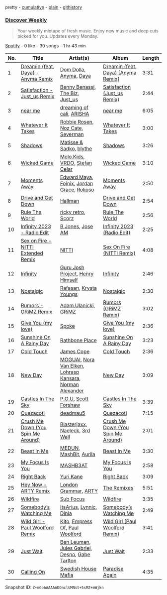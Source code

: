 pretty - [cumulative](/playlists/cumulative/37i9dQZEVXcMQ21aVFwcU6.md) - [plain](/playlists/plain/37i9dQZEVXcMQ21aVFwcU6) - [githistory](https://github.githistory.xyz/mdn522/spotify-playlist-archive/blob/main/playlists/plain/37i9dQZEVXcMQ21aVFwcU6)

### [Discover Weekly](https://open.spotify.com/playlist/37i9dQZEVXcMQ21aVFwcU6)

> Your weekly mixtape of fresh music\. Enjoy new music and deep cuts picked for you\. Updates every Monday.

[Spotify](https://open.spotify.com/user/spotify) - 0 like - 30 songs - 1 hr 43 min

| No. | Title | Artist(s) | Album | Length |
|---|---|---|---|---|
| 1 | [Dreamin \(feat\. Daya\) \- Anyma Remix](https://open.spotify.com/track/7MtmQJPiZiyNbp8Pnjv5e5) | [Dom Dolla](https://open.spotify.com/artist/205i7E8fNVfojowcQSfK9m), [Anyma](https://open.spotify.com/artist/4iBwchw0U0GZv5RfVYSMxN), [Daya](https://open.spotify.com/artist/6Dd3NScHWwnW6obMFbl1BH) | [Dreamin \(feat\. Daya\) \[Anyma Remix\]](https://open.spotify.com/album/7eAP4zYstmwZ0OZf9zPC4K) | 3:31 |
| 2 | [Satisfaction \- Just\_us Remix](https://open.spotify.com/track/19exes4cdQGrDaBe7a4zLo) | [Benny Benassi](https://open.spotify.com/artist/4Ws2otunReOa6BbwxxpCt6), [The Biz](https://open.spotify.com/artist/1jQDgp9Fak4WYVZedWLF4G), [Just\_us](https://open.spotify.com/artist/0iPzFfhXb2ilEodYsMoUX4) | [Satisfaction \(Just\_us Remix\)](https://open.spotify.com/album/6oz6Q1XmvKm5WZhokZO0UP) | 2:44 |
| 3 | [near me](https://open.spotify.com/track/34MevceiK0Xyojj78vDoG8) | [dreaming of cali](https://open.spotify.com/artist/6ZWjMS2hgsYQAxedMCrl4K), [ARISHA](https://open.spotify.com/artist/0iDmuRq9VjujHZXjOJerX2) | [near me](https://open.spotify.com/album/3m85aomv1UnaF2e7NL48fF) | 6:05 |
| 4 | [Whatever It Takes](https://open.spotify.com/track/2EFYL0K1UCiYpBUBwmcUGQ) | [Robbie Rosen](https://open.spotify.com/artist/1569hvm0IW3DHOfruYP2lM), [Noz Cate](https://open.spotify.com/artist/2nhjBKSJ2wpxLGM5PDQ1lt), [Severman](https://open.spotify.com/artist/4kiGFkkVQVz9a8XIw8lX7u) | [Whatever It Takes](https://open.spotify.com/album/7CLlI0v8mAXy9ya3dWG0xp) | 3:00 |
| 5 | [Shadows](https://open.spotify.com/track/2PnJqNVKYbg1vyLUdPpjOF) | [Matisse & Sadko](https://open.spotify.com/artist/2QMCcKIPHnjQaPPgoEst88), [blythe](https://open.spotify.com/artist/3a6XMXgL5f92tw3wX42kOC) | [Shadows](https://open.spotify.com/album/1Z75fKSODV2iKYTYHk3rNH) | 3:26 |
| 6 | [Wicked Game](https://open.spotify.com/track/0I05oUzGsDcTOQKxdZCKpo) | [Melo.Kids](https://open.spotify.com/artist/67zbXa7VOBhfFhM5n6AM33), [VRDO](https://open.spotify.com/artist/0FqFAmHxNADQUJAgBWvAXS), [Stefan Celar](https://open.spotify.com/artist/1wmwcxFDIQAAyvruXGy3SL) | [Wicked Game](https://open.spotify.com/album/30ZywJN8gfTrPRgt9sNCzu) | 3:10 |
| 7 | [Moments Away](https://open.spotify.com/track/1sR1g3504zuwjd0rv7mM0r) | [Edward Maya](https://open.spotify.com/artist/6XwwFnewNgWp81MYMK8zLq), [Foínix](https://open.spotify.com/artist/7FNA36ZmHzr9QkZJcQjYcO), [Jordan Grace](https://open.spotify.com/artist/0NST5cNxDtRZuToY6ngC0k), [Rolipso](https://open.spotify.com/artist/1EtBmvqGOtWnjDgCUFQRqI) | [Moments Away](https://open.spotify.com/album/6lUIASC3RjdySU5wBLKO3I) | 2:50 |
| 8 | [Drive and Get Down](https://open.spotify.com/track/075hDJMUGL0JoPpHw385iU) | [Hallman](https://open.spotify.com/artist/6lQbKezHkug0aJSkAjYYO5) | [Drive and Get Down](https://open.spotify.com/album/6eE4Z5VF2Qh3URCiMlYtWV) | 2:54 |
| 9 | [Rule The World](https://open.spotify.com/track/5h0uSprKS095tjlzkVhG3t) | [ricky retro](https://open.spotify.com/artist/1fA8WmzG2eU2q13kAAjoN8), [Scorz](https://open.spotify.com/artist/2WSmz7fObdRrG8ZTXz7kcn) | [Rule The World](https://open.spotify.com/album/1tXbZl7KpKIsBcNfYi2qth) | 2:56 |
| 10 | [Infinity 2023 \- Radio Edit](https://open.spotify.com/track/633rGTMU1u7JJ6bOYbJ7BX) | [B Jones](https://open.spotify.com/artist/5Z59lu7ApgQvSdntngRDkq), [Jose AM](https://open.spotify.com/artist/6dzOSZvq8cNfSnGHhilmp3) | [Infinity 2023 \(Radio Edit\)](https://open.spotify.com/album/6EuA4Yv5qcowc54aelbXCl) | 2:25 |
| 11 | [Sex on Fire \- NITTI Extended Remix](https://open.spotify.com/track/7pADCNu5ograA4xLNLznmD) | [NITTI](https://open.spotify.com/artist/21AUdblPrTRzkvJn8FGrlk) | [Sex On Fire \(NITTI Remix\)](https://open.spotify.com/album/3BXyGk7iJX4pUKJrxGPKwX) | 4:08 |
| 12 | [Infinity](https://open.spotify.com/track/4sfUR4qo6dFSgQEACnBOUZ) | [Guru Josh Project](https://open.spotify.com/artist/4ME85YvMUi1hdqhbind7gy), [Henry Himself](https://open.spotify.com/artist/0YZmiBsdXDNlyLfWVh7Fb7) | [Infinity](https://open.spotify.com/album/7mSiDWmvp8q4q7VGUEj7lF) | 2:46 |
| 13 | [Nostalgic](https://open.spotify.com/track/1XhtNYuofFVBHrCB4TF5WM) | [Rafasan](https://open.spotify.com/artist/4KRUxH0LBkVzCRlv0pLGNO), [Krysta Youngs](https://open.spotify.com/artist/6R44YeR0cv8sCeCi2GUWAf) | [Nostalgic](https://open.spotify.com/album/33pkuS1Sqk7p5I1hyN4GJH) | 2:30 |
| 14 | [Rumors \- GRiMZ Remix](https://open.spotify.com/track/3D99chMJjDE0eTBYdoCHOq) | [Adam Ulanicki](https://open.spotify.com/artist/1vpmKYpHvgrwxooa6PCtsQ), [GRiMZ](https://open.spotify.com/artist/6W3UrcMacGtAhDgB9qF9Hj) | [Rumors \(GRiMZ Remix\)](https://open.spotify.com/album/10165WGUTSQuwDw2Ty3PVf) | 3:02 |
| 15 | [Give You \(my love\)](https://open.spotify.com/track/23ajwGo3gcIF7l0IVYcMwW) | [Spoke](https://open.spotify.com/artist/4f0WTQMfVyb9aH6FGqjHkd) | [Give You \(my love\)](https://open.spotify.com/album/5fzeKo698VgkIxhUtJEn3W) | 2:36 |
| 16 | [Sunshine On A Rainy Day](https://open.spotify.com/track/7AF1QK0AM9lWEoTUeik0On) | [Rathbone Place](https://open.spotify.com/artist/6CF3f7dEQV2oNUEUzGQwO4) | [Sunshine On A Rainy Day](https://open.spotify.com/album/1mbufCZNXHrwTrFwzHMreZ) | 3:23 |
| 17 | [Cold Touch](https://open.spotify.com/track/2Q4H6f5H5v4AGe5UopcKlS) | [James Cope](https://open.spotify.com/artist/0L96jjFTPQlsccRA9BWZGd) | [Cold Touch](https://open.spotify.com/album/3HAw8WCGw5prdHpQKfSaFY) | 2:36 |
| 18 | [New Day](https://open.spotify.com/track/2n8yOaDVFqtuUIzUzNHeKC) | [MOGUAI](https://open.spotify.com/artist/4xgFgBZ7CRtgtHcziClOwQ), [Nora Van Elken](https://open.spotify.com/artist/04m3oUGzjO3EJTQidFzTgM), [Lohrasp Kansara](https://open.spotify.com/artist/33puj2nZF4OKSccBLaf1oy), [Norman Alexander](https://open.spotify.com/artist/6ELWY3ndzSYY82O8sR81Ts) | [New Day](https://open.spotify.com/album/4va5qWLfVNxguSE1qGC2WO) | 3:09 |
| 19 | [Castles In The Sky](https://open.spotify.com/track/4JqZyyysImbQihRd9uEqbA) | [P.O.U](https://open.spotify.com/artist/04vxVTBTwAFFbMFl1cvcZs), [Scott Forshaw](https://open.spotify.com/artist/2B3lljR6lMaymKtckOsdoy) | [Castles In The Sky](https://open.spotify.com/album/7foV6M7xY8NmAFJ41I5q9x) | 3:39 |
| 20 | [Quezacotl](https://open.spotify.com/track/24jPquymYcAxmOUXwjJwLk) | [deadmau5](https://open.spotify.com/artist/2CIMQHirSU0MQqyYHq0eOx) | [Quezacotl](https://open.spotify.com/album/1wU8NaPgbgLvsK8tUA2t2z) | 7:15 |
| 21 | [Crush Me Down \(You Spin Me Around\)](https://open.spotify.com/track/2E8ometum2UaxsEdH8VS5z) | [Blasterjaxx](https://open.spotify.com/artist/37awA8DFCAnCCL7aqYbDnD), [Naeleck](https://open.spotify.com/artist/2DYDFBqoaBP2i9XrTGpOgF), [3rd Wall](https://open.spotify.com/artist/1tHXAxKf7BCwFZpj8cMERM) | [Crush Me Down \(You Spin Me Around\)](https://open.spotify.com/album/6qypYS9alhKACA6XzPDDwB) | 2:01 |
| 22 | [Beast In Me](https://open.spotify.com/track/32yLhmDqr1nBqWTlDGCEBS) | [MEDUN](https://open.spotify.com/artist/31iEFric0QtZxWkPMWCIqM), [MashBit](https://open.spotify.com/artist/2ZUktxXMg0flZ5HGHSd5HZ), [Aurila](https://open.spotify.com/artist/7fnWIKvy9XWyBINYeKETSL) | [Beast In Me](https://open.spotify.com/album/3xjWNg4XUfrci8rDz7bJUO) | 3:30 |
| 23 | [My Focus Is You](https://open.spotify.com/track/1c4TjB4T7pIYJOFp03nbA5) | [MASHB3AT](https://open.spotify.com/artist/6Kup9ljJo6rpF4TcmaB3vI) | [My Focus Is You](https://open.spotify.com/album/1B7Iduf0VC3MJbaZMixqDe) | 2:58 |
| 24 | [Right Back](https://open.spotify.com/track/2DibTL74jfWYk7BSak9lkd) | [Yuri Kane](https://open.spotify.com/artist/4G2SyYMh9rbSyhEhvx9Rdz) | [Right Back](https://open.spotify.com/album/4FEUzKsUUhgs01PbjS7OyE) | 3:09 |
| 25 | [Hey Now \- ARTY Remix](https://open.spotify.com/track/5DNODaGLQJIKWWsHaWT7fk) | [London Grammar](https://open.spotify.com/artist/3Bd1cgCjtCI32PYvDC3ynO), [ARTY](https://open.spotify.com/artist/1rSGNXhhYuWoq9BEz5DZGO) | [The Remixes](https://open.spotify.com/album/0SI7sJIrvhZtGbUo97t0aX) | 5:51 |
| 26 | [Wildfire](https://open.spotify.com/track/0bqnisRuU2P52pXp3vXWol) | [Sub Focus](https://open.spotify.com/artist/0QaSiI5TLA4N7mcsdxShDO) | [Wildfire](https://open.spotify.com/album/5G64NG1cJVftgUuEk7ox0n) | 3:35 |
| 27 | [Somebody’s Watching Me](https://open.spotify.com/track/4BGbzOXgQqfhHUeqSJ1x9E) | [ItsArius](https://open.spotify.com/artist/6ObJnVTLETeHSeKhYreB27), [Lynnic](https://open.spotify.com/artist/1jpObIFmNOGfBc93WowfkT), [Dinia](https://open.spotify.com/artist/12oUavIPPItdgJDNyuAlag) | [Somebody’s Watching Me](https://open.spotify.com/album/5YlyXX5gQsEhVnEbdUczo2) | 2:49 |
| 28 | [Wild Girl \- Paul Woolford Remix](https://open.spotify.com/track/7ETxvXQ5oWFRfAfaIEimAG) | [Kito](https://open.spotify.com/artist/3FLUBwpAnaIlIKeaBfsxFe), [Empress Of](https://open.spotify.com/artist/5QuBVnBPEzwYvFrgBbwpmU), [Paul Woolford](https://open.spotify.com/artist/4CA8PTrbq1l5IgyvBA2JSV) | [Wild Girl \(Paul Woolford Remix\)](https://open.spotify.com/album/5gGNajbpAtIuDaNOIoJmXr) | 3:41 |
| 29 | [Just Wait](https://open.spotify.com/track/10mMDqCrlaS3KSTWroKONo) | [Ben Leuman](https://open.spotify.com/artist/30S3t8O00spbfNI3ntUO4J), [Jules Gabriel](https://open.spotify.com/artist/0hrHYtpUhF79RgMTRXDM7W), [Desno](https://open.spotify.com/artist/3uEc4hn0m78m2IUWbjzeGb), [Gabe Tarlton](https://open.spotify.com/artist/7s3T21uzMf3Z1Ft38znq44) | [Just Wait](https://open.spotify.com/album/7CrWo4lbJPUpffnplqC44G) | 2:33 |
| 30 | [Calling On](https://open.spotify.com/track/6ByN6v7D5YUogv622VMGrk) | [Swedish House Mafia](https://open.spotify.com/artist/1h6Cn3P4NGzXbaXidqURXs) | [Paradise Again](https://open.spotify.com/album/2Dbe9L757CSQbhnbW5PVSH) | 4:35 |

Snapshot ID: `Z+mGoAAAAAADOnclUMNst+5sMZ+mWjkn`

